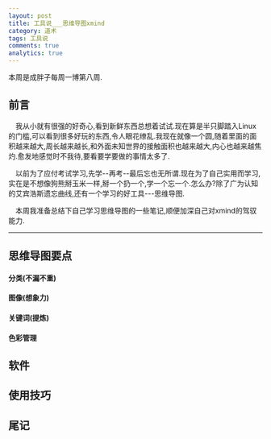 ```yaml
---
layout: post
title: 工具说___思维导图xmind
category: 道术
tags: 工具说
comments: true
analytics: true
---
```



本周是成胖子每周一博第八周.


## 前言
&emsp;我从小就有很强的好奇心,看到新鲜东西总想着试试.现在算是半只脚踏入Linux的门槛,可以看到很多好玩的东西,令人眼花缭乱.我现在就像一个圆,随着里面的面积越来越大,周长越来越长,和外面未知世界的接触面积也越来越大,内心也越来越焦灼.愈发地感觉时不我待,要看要学要做的事情太多了.

&emsp;以前为了应付考试学习,先学--再考--最后忘也无所谓.现在为了自己实用而学习,实在是不想像狗熊掰玉米一样,掰一个扔一个,学一个忘一个.怎么办?除了广为认知的艾宾浩斯遗忘曲线,还有一个学习的好工具---思维导图.

&emsp;本周我准备总结下自己学习思维导图的一些笔记,顺便加深自己对xmind的驾驭能力.

---

## 思维导图要点

#### 分类(不漏不重)

#### 图像(想象力)

#### 关键词(提炼)

#### 色彩管理


## 软件


## 使用技巧


## 尾记
